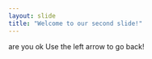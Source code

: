 ```yaml
---
layout: slide
title: "Welcome to our second slide!"
---
```

are you ok
Use the left arrow to go back!
